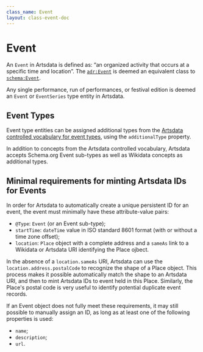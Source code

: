 ```yaml
---
class_name: Event
layout: class-event-doc
---
```

# Event
An `Event` in Artsdata is defined as: “an organized activity that occurs at a specific time and location”. The [`adr:Event`](http://kg.artsdata.ca/resource/Event) is deemed an equivalent class to [`schema:Event`](https://schema.org/Event). 

Any single performance, run of performances, or festival edition is deemed an `Event` or `EventSeries` type entity in Artsdata.

## Event Types

Event type entities can be assigned additional types from the [Artsdata controlled vocabulary for event types](../event-types.html), using the `additionalType` property.

In addition to concepts from the Artsdata controlled vocabulary, Artsdata accepts Schema.org Event sub-types as well as Wikidata concepts as additional types.

## Minimal requirements for minting Artsdata IDs for Events

In order for Artsdata to automatically create a unique persistent ID for an event, the event must minimally have these attribute-value pairs:

- `@Type`: `Event` (or an Event sub-type);
- `startTime`: `dateTime` value in ISO standard 8601 format (with or without a time zone offset);
- `location`: `Place` object with a complete address and a `sameAs` link to a Wikidata or Artsdata URI identifying the Place ojbect.

In the absence of a `location.sameAs` URI, Artsdata can use the `location.address.postalCode` to recognize the shape of a Place object. This process makes it possible automatically match the shape to an Artsdata URI, and then to mint Artsdata IDs to event held in this Place. Similarly, the Place's postal code is very useful to identify potential duplicate event records.

If an Event object does not fully meet these requirements, it may still possible to manually assign an ID, as long as at least one of the following properties is used:
- `name`;
- `description`;
- `url`.
